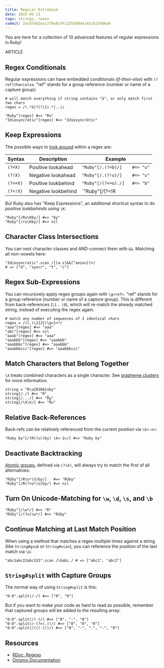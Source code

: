```yaml
---
title: Regular Extremism
date: 2015-05-11
tags: strings, rexex
commit: 2ac97dd2eac279a8c4fc2355004e141cb15406a9
---
```


You are here for a collection of 10 advanced features of regular expressions in Ruby!

ARTICLE

## Regex Conditionals

Regular expressions can have embedded conditionals (*if-then-else*) with `(?ref)then|else`. "ref" stands for a group reference (number or name of a capture group):

    # will match everything if string contains "ä", or only match first two chars
    regex = /(.*ä)?(?(1).*|..)/

    "Ruby"[regex] #=> "Ru"
    "Idiosyncrätic"[regex] #=> "Idiosyncrätic"

## Keep Expressions

The possible ways to [look around](http://www.regular-expressions.info/lookaround.html) within a regex are:

 Syntax  | Description         | Example
---------|---------------------|-------------------------------
`(?=X)`  | Positive lookahead  | `"Ruby"[/.(?=b)/]    #=> "u"`
`(?!X)`  | Negative lookahead  | `"Ruby"[/.(?!u)/]    #=> "u"`
`(?<=X)` | Positive lookbehind | `"Ruby"[/(?<=u)./]   #=> "b"`
`(?<!X)` | Negative lookbehind | `"Ruby"[/(?<!R|^)./] #=> "b"`

But Ruby also has "Keep Expressions", an additional shortcut syntax to do *positive lookbehinds* using `\K`:

    "Ruby"[/Ru\Kby/] #=> "by"
    "Ruby"[/ru\Kby/] #=> nil

## Character Class Intersections

You can nest character classes and AND-connect them with `&&`. Matching all non-vowels here:

    "Idiosyncratic".scan /[[a-z]&&[^aeiou]]+/
    # => ["d", "syncr", "t", "c"]

## Regex Sub-Expressions

You can recursively apply regex groups again with `\g<ref>`. "ref" stands for a group reference (number or name of a capture group). This is different from back-references (`\1` .. `\9`), which will re-match the already matched string, instead of executing the regex again:

    # match any number of sequences of 3 identical chars
    regex = /((.)\2{2})\g<1>*/
    "aaa"[regex] #=> "aaa"
    "abc"[regex] #=> nil
    "aaab"[regex] #=> "aaa"
    "aaabbb"[regex] #=> "aaabbb"
    "aaabbbc"[regex] #=> "aaabbb"
    "aaabbbccc"[regex] #=> "aaabbbccc"

## Match Characters that Belong Together

`\X` treats combined characters as a single character. See [grapheme clusters](https://unicode.org/reports/tr29/#Grapheme_Cluster_Boundaries) for more information.

    string = "R\u{030A}uby"
    string[/./] #=> "R"
    string[/.../] #=> "R̊u"
    string[/\X\X/] #=> "R̊u"

## Relative Back-References

Back-refs can be relatively referenced from the current position via `\k<-n>`:

    "Ruby by"[/(R)(u)(by) \k<-1>/] #=> "Ruby by"


## Deactivate Backtracking

[Atomic groups](http://www.regular-expressions.info/atomic.html), defined via `(?>X)`, will always try to match the first of all alternatives:

    "Rüby"[/R(u*|ü)by/]   #=> "Rüby"
    "Rüby"[/R(?>u*|ü)by/] #=> nil

## Turn On Unicode-Matching for `\w`, `\d`, `\s`, and `\b`

    "Rüby"[/\w*/] #=> "R"
    "Rüby"[/(?u)\w*/] #=> "Rüby"

## Continue Matching at Last Match Position

When using a method that matches a regex multiple times against a string (like `String#gsub` or `String#scan`), you can reference the position of the last match via `\G`:

    "abc1abc22abc333".scan /\Gabc./ # => ["abc1", "abc2"]

## `String#split` with Capture Groups

The normal way of using `String#split` is this:

    "0-0".split(/-/) #=> ["0", "0"]

But if you want to make your code as hard to read as possible, remember that captured groups will be added to the resulting array:

    "0-0".split(/(-)/) #=> ["0", "-", "0"]
    "0-0".split(/-(?=(.))/) #=> ["0", "0", "0"]
    "0-0".split(/(((-)))/) #=> ["0", "-", "-", "-", "0"]

## Resources

- [RDoc: Regexp](https://ruby-doc.org/core/Regexp.html)
- [Onigmo Documentation](https://github.com/k-takata/Onigmo/blob/master/doc/RE)
